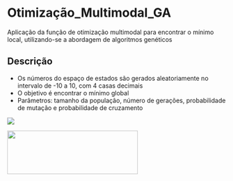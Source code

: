 # Otimização_Multimodal_GA
Aplicação da função de otimização multimodal para encontrar o mínimo local, utilizando-se a abordagem de algoritmos genéticos

## Descrição 

<ul>
  <li> Os números do espaço de estados são gerados aleatoriamente no intervalo de -10 a 10, com 4 casas decimais </li>
  <li> O objetivo é encontrar o mínimo global </li>
  <li> Parâmetros: tamanho da população, número de gerações, probabilidade de mutação e probabilidade de cruzamento </li>
</ul>

![](/img/function.jpg)

<img height="100" width="300" src="/img/function.jpg">
